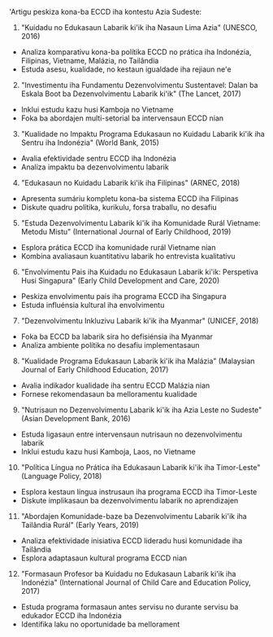 'Artigu peskiza kona-ba ECCD iha kontestu Azia Sudeste:

1. "Kuidadu no Edukasaun Labarik ki'ik iha Nasaun Lima Azia" (UNESCO, 2016)
- Analiza komparativu kona-ba polítika ECCD no prática iha Indonézia, Filipinas, Vietname, Malázia, no Tailândia
- Estuda asesu, kualidade, no kestaun igualdade iha rejiaun ne'e

2. "Investimentu iha Fundamentu Dezenvolvimentu Sustentavel: Dalan ba Eskala Boot ba Dezenvolvimentu Labarik ki'ik" (The Lancet, 2017) 
- Inklui estudu kazu husi Kamboja no Vietname
- Foka ba abordajen multi-setorial ba intervensaun ECCD nian

3. "Kualidade no Impaktu Programa Edukasaun no Kuidadu Labarik ki'ik iha Sentru iha Indonézia" (World Bank, 2015)
- Avalia efektividade sentru ECCD iha Indonézia
- Analiza impaktu ba dezenvolvimentu labarik

4. "Edukasaun no Kuidadu Labarik ki'ik iha Filipinas" (ARNEC, 2018)
- Apresenta sumáriu kompletu kona-ba sistema ECCD iha Filipinas
- Diskute quadru polítika, kurikulu, forsa traballu, no desafiu

5. "Estuda Dezenvolvimentu Labarik ki'ik iha Komunidade Rurál Vietname: Metodu Mistu" (International Journal of Early Childhood, 2019)
- Esplora prática ECCD iha komunidade rurál Vietname nian
- Kombina avaliasaun kuantitativu labarik ho entrevista kualitativu

6. "Envolvimentu Pais iha Kuidadu no Edukasaun Labarik ki'ik: Perspetiva Husi Singapura" (Early Child Development and Care, 2020)
- Peskiza envolvimentu pais iha programa ECCD iha Singapura
- Estuda influénsia kultural iha envolvimentu

7. "Dezenvolvimentu Inkluzivu Labarik ki'ik iha Myanmar" (UNICEF, 2018)
- Foka ba ECCD ba labarik sira ho defisiénsia iha Myanmar
- Analiza ambiente polítika no desafiu implementasaun

8. "Kualidade Programa Edukasaun Labarik ki'ik iha Malázia" (Malaysian Journal of Early Childhood Education, 2017)
- Avalia indikador kualidade iha sentru ECCD Malázia nian
- Fornese rekomendasaun ba melloramentu kualidade

9. "Nutrisaun no Dezenvolvimentu Labarik ki'ik iha Azia Leste no Sudeste" (Asian Development Bank, 2016)
- Estuda ligasaun entre intervensaun nutrisaun no dezenvolvimentu labarik
- Inklui estudu kazu husi Kamboja, Laos, no Vietname

10. "Política Língua no Prática iha Edukasaun Labarik ki'ik iha Timor-Leste" (Language Policy, 2018)
- Esplora kestaun língua instrusaun iha programa ECCD iha Timor-Leste
- Diskute implikasaun ba dezenvolvimentu labarik no aprendizajen

11. "Abordajen Komunidade-baze ba Dezenvolvimentu Labarik ki'ik iha Tailândia Rurál" (Early Years, 2019)
- Analiza efektividade inisiativa ECCD lideradu husi komunidade iha Tailândia
- Esplora adaptasaun kultural programa ECCD nian

12. "Formasaun Profesor ba Kuidadu no Edukasaun Labarik ki'ik iha Indonézia" (International Journal of Child Care and Education Policy, 2017)
- Estuda programa formasaun antes servisu no durante servisu ba edukador ECCD iha Indonézia
- Identifika laku no oportunidade ba mellorament